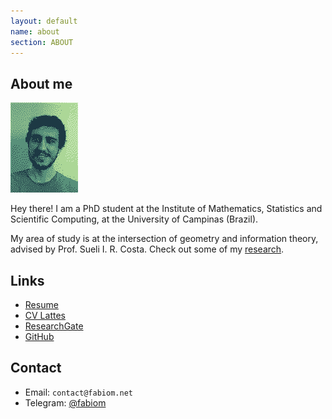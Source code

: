 ```yaml
---
layout: default
name: about
section: ABOUT
---
```


## About me

<div class="card">
  <img src="me.png">
</div>

Hey there! I am a PhD student at the Institute of Mathematics, Statistics and Scientific Computing, at the University of Campinas (Brazil).

My area of study is at the intersection of geometry and information theory, advised by Prof. Sueli I. R. Costa. Check out some of my [research](/research).

## Links

<ul>
  <li><a href="/docs/resume.pdf">Resume</a></li>
  <li><a href="http://lattes.cnpq.br/5029099102514492">CV Lattes</a></li>
  <li><a href="https://www.researchgate.net/profile/Fabio-C-C-Meneghetti">ResearchGate</a></li>
  <li><a href="https://github.com/fabiom">GitHub</a></li>
</ul>

## Contact

- Email: `contact@fabiom.net`
- Telegram: [@fabiom](https://t.me/fabiom)

